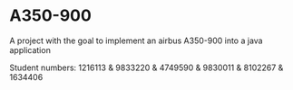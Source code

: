 # A350-900
A project with the goal to implement an airbus A350-900 into a java application

Student numbers: 1216113 & 9833220 & 4749590 & 9830011 & 8102267 & 1634406